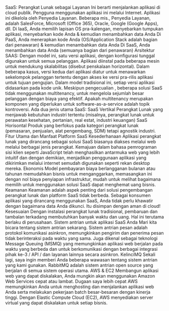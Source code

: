 SaaS: Perangkat Lunak sebagai Layanan
Ini berarti menjalankan aplikasi di cloud publik. Pengguna menggunakan aplikasi ini melalui Internet. Aplikasi ini dikelola oleh Penyedia Layanan. Beberapa mis., Penyedia Layanan, adalah SalesForce, Microsoft (Office 365), Oracle, Google (Google Apps), dll.
Di IaaS, Anda memilih lapisan OS pra-kalengan, menyebarkan tumpukan aplikasi, menyebarkan kode Anda & kemudian menambahkan data Anda
Di PaaS, Anda menerapkan kode Anda (OS/Application Stack adalah bagian dari penawaran) & kemudian menambahkan data Anda
Di SaaS, Anda menambahkan data Anda (semuanya bagian dari penawaran)
Arsitektur SAAS:
Dengan model ini, satu versi aplikasi, dengan konfigurasi tunggal digunakan untuk semua pelanggan. Aplikasi diinstal pada beberapa mesin untuk mendukung skalabilitas (disebut penskalaan horizontal). Dalam beberapa kasus, versi kedua dari aplikasi diatur untuk menawarkan sekelompok pelanggan tertentu dengan akses ke versi pra-rilis aplikasi untuk tujuan pengujian. Dalam model tradisional ini, setiap versi aplikasi didasarkan pada kode unik. Meskipun pengecualian , beberapa solusi SaaS tidak menggunakan multitenancy, untuk mengelola sejumlah besar pelanggan dengan biaya yang efektif. Apakah multitenancy merupakan komponen yang diperlukan untuk software-as-a-service adalah topik kontroversi.
Ada dua jenis utama SaaS:
SaaS Vertikal
Perangkat Lunak yang menjawab kebutuhan industri tertentu (misalnya, perangkat lunak untuk perawatan kesehatan, pertanian, real estat, industri keuangan)
SaaS Horisontal
Produk yang berfokus pada kategori perangkat lunak (pemasaran, penjualan, alat pengembang, SDM) tetapi agnostik industri.
Fitur Utama dan Manfaat Platform SaaS
Kesederhanaan
Aplikasi perangkat lunak yang dirancang sebagai solusi SaaS biasanya diakses melalui web melalui berbagai jenis perangkat. Kemajuan dalam bahasa pemrograman sisi klien seperti JavaScript telah menghasilkan antarmuka web yang lebih intuitif dan dengan demikian, menjadikan penggunaan aplikasi yang dikirimkan melalui internet semudah digunakan seperti rekan desktop mereka.
Ekonomis
Model pembayaran biaya berlangganan bulanan atau tahunan memudahkan bisnis untuk menganggarkan, memasangkan ini dengan nol biaya penyiapan infrastruktur, mudah untuk melihat bagaimana memilih untuk menggunakan solusi SaaS dapat menghemat uang bisnis.
Keamanan
Keamanan adalah aspek penting dari solusi pengembangan perangkat lunak dan platform SaaS tidak berbeda. Sebagai konsumen aplikasi yang dirancang menggunakan SaaS, Anda tidak perlu khawatir dengan bagaimana data Anda dikunci. Itu disimpan dengan aman di cloud!
Kesesuaian
Dengan instalasi perangkat lunak tradisional, pembaruan dan tambalan terkadang membutuhkan banyak waktu dan uang. Hal ini terutama berlaku di perusahaan.
Sistem antrian untuk aplikasi SaaS Anda
Mari kita bicara tentang sistem antrian sekarang.
Sistem antrian pesan adalah protokol komunikasi asinkron, memungkinkan pengirim dan penerima pesan tidak berinteraksi pada waktu yang sama.
Juga dikenal sebagai teknologi Message Queuing (MSMQ) yang memungkinkan aplikasi web berjalan pada waktu yang berbeda dan untuk berkomunikasi dengan berbagai integrasi pihak ke-3 / API / dan layanan lainnya secara asinkron.
KelinciMQ
Sekali lagi, saya ingin memberi Anda beberapa wawasan tentang sistem antrian yang kami gunakan. RabbitMQ adalah sistem antrian open source yang berjalan di semua sistem operasi utama.
AWS & EC2
Membangun aplikasi web yang dapat diskalakan, Anda mungkin akan menggunakan Amazon Web Services cepat atau lambat. Dugaan saya lebih cepat
AWS memungkinkan Anda untuk menghosting dan menjalankan aplikasi web Anda serta melakukan pekerjaan batch besar-besaran dengan kinerja tinggi. Dengan Elastic Compute Cloud (EC2), AWS menyediakan server virtual yang dapat diskalakan untuk setiap bisnis.

